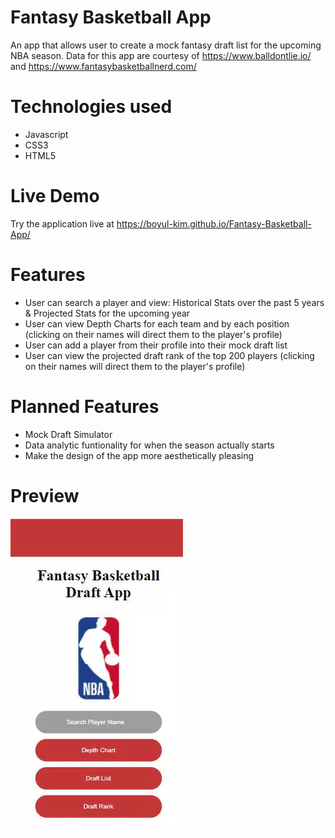 # Fantasy Basketball App

An app that allows user to create a mock fantasy draft list for the upcoming NBA season. Data for this app are courtesy of https://www.balldontlie.io/ and https://www.fantasybasketballnerd.com/

# Technologies used
* Javascript
* CSS3
* HTML5

# Live Demo
Try the application live at https://boyul-kim.github.io/Fantasy-Basketball-App/

# Features
* User can search a player and view: Historical Stats over the past 5 years & Projected Stats for the upcoming year
* User can view Depth Charts for each team and by each position (clicking on their names will direct them to the player's profile)
* User can add a player from their profile into their mock draft list
* User can view the projected draft rank of the top 200 players (clicking on their names will direct them to the player's profile)

# Planned Features
* Mock Draft Simulator
* Data analytic funtionality for when the season actually starts
* Make the design of the app more aesthetically pleasing

# Preview
![Homepage Preview](Homepage.gif)
